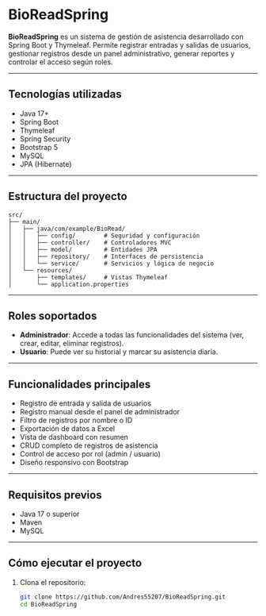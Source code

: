 # BioReadSpring

**BioReadSpring** es un sistema de gestión de asistencia desarrollado con Spring Boot y Thymeleaf. Permite registrar entradas y salidas de usuarios, gestionar registros desde un panel administrativo, generar reportes y controlar el acceso según roles.

---

##  Tecnologías utilizadas

- Java 17+
- Spring Boot
- Thymeleaf
- Spring Security
- Bootstrap 5
- MySQL 
- JPA (Hibernate)

---

##  Estructura del proyecto

```plaintext
src/
├── main/
│   ├── java/com/example/BioRead/
│   │   ├── config/        # Seguridad y configuración
│   │   ├── controller/    # Controladores MVC
│   │   ├── model/         # Entidades JPA
│   │   ├── repository/    # Interfaces de persistencia
│   │   └── service/       # Servicios y lógica de negocio
│   └── resources/
│       ├── templates/     # Vistas Thymeleaf
│       └── application.properties
```
---

##  Roles soportados

- **Administrador**: Accede a todas las funcionalidades del sistema (ver, crear, editar, eliminar registros).
- **Usuario**: Puede ver su historial y marcar su asistencia diaria.

---

##  Funcionalidades principales

- Registro de entrada y salida de usuarios
- Registro manual desde el panel de administrador
- Filtro de registros por nombre o ID
- Exportación de datos a Excel
- Vista de dashboard con resumen
- CRUD completo de registros de asistencia
- Control de acceso por rol (admin / usuario)
- Diseño responsivo con Bootstrap

---

##  Requisitos previos

- Java 17 o superior
- Maven
- MySQL

---

##  Cómo ejecutar el proyecto

1. Clona el repositorio:

   ```bash
   git clone https://github.com/Andres55207/BioReadSpring.git
   cd BioReadSpring

